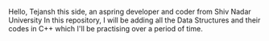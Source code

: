 Hello,
Tejansh this side, an aspring developer and coder from Shiv Nadar University
In this repository, I will be adding all the Data Structures and their codes in C++ which I'll be practising over a period of time. 

